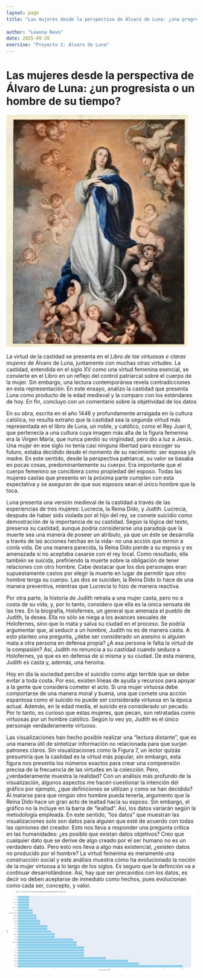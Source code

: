 ```yaml
---
layout: page
title: "Las mujeres desde la perspectiva de Álvaro de Luna: ¿una progresista o un hombre de su tiempo?"

author: "Leanna Navo"
date: 2025-09-26
exercise: "Proyecto 2: Alvaro de Luna"
---
```


# Las mujeres desde la perspectiva de Álvaro de Luna: ¿un progresista o un hombre de su tiempo? 

![chastewoman](https://raw.githubusercontent.com/dh-miami/SPA_410_Fall25/refs/heads/main/_posts/Proyecto2_Luna/images/virtuouswoman.jpg)

La virtud de la castidad se presenta en el *Libro de las virtuosas e claras mujeres* de Álvaro de Luna, juntamente con muchas otras virtudes. La castidad, entendida en el siglo XV como una virtud femenina esencial, se convierte en el Libro en un reflejo del control patriarcal sobre el cuerpo de la mujer. Sin embargo, una lectura contemporánea revela contradicciones en esta representación. En este ensayo, analizo la castidad que presenta Luna como producto de la edad medieval y la comparo con los estándares de hoy. En fin, concluyo con un comentario sobre la objetividad de los datos

En su obra, escrita en el año 1446 y profundamente arraigada en la cultura católica, no resulta extraño que la castidad sea la segunda virtud más representada en el libro de Luna, un noble, y católico, como el Rey Juan II, que pertenecía a una cultura cuya imagen más alta de la figura femenina era la Virgen María, que nunca perdió su virginidad, pero dio a luz a Jesús. Una mujer en ese siglo no tenía casi ninguna libertad para escoger su futuro, estaba decidido desde el momento de su nacimiento: ser esposa y/o madre. En este sentido, desde la perspectiva patriarcal, su valor se basaba en pocas cosas, predominantemente su cuerpo. Era importante que el cuerpo femenino se concibiera como propiedad del esposo. Todas las mujeres castas que presento en la próxima parte cumplen con esta expectativa y se aseguran de que sus esposos sean el único hombre que la toca.

Luna presenta una versión medieval de la castidad a través de las experiencias de tres mujeres: Lucrecia, la Reina Dido, y Judith. Lucrecia, después de haber sido violada por el hijo del rey, se comete suicidio como demostración de la importancia de su castidad. Según la lógica del texto, preserva su castidad, aunque podría considerarse una paradoja que la muerte sea una manera de poseer un atributo, ya que un éste se desarrolla a través de las acciones hechas en la vida- no una acción que termin a conla vida. De una manera parecida, la Reina Dido pierde a su esposo y es amenazada si no aceptaba casarse con el rey local. Como resultado, ella también se suicida, prefiriendo la muerte sobre la obligación de tener relaciones con otro hombre. Cabe destacar que los dos personajes eran supuestamente castos por elegir la muerte en lugar de permitir que otro hombre tenga su cuerpo. Las dos se suicidan, la Reina Dido lo hace de una manera preventiva, mientras que Lucrecia lo hizo de manera reactiva. 

Por otra parte, la historia de Judith retrata a una mujer casta, pero no a costa de su vida, y, por lo tanto, considero que ella es la única sensata de las tres. En la biografía, Holofernes, un general que amenaza el pueblo de Judith, la desea. Ella no sólo se niega a los avances sexuales de Holofernes, sino que lo mata y salva su ciudad en el proceso. Se podría argumentar que, al seducir a un hombre, Judith no es de manera casta. A esto planteo una pregunta, ¿debe ser considerado un asesino si alguien mata a otra persona en defensa propia? ¿A esa persona le falta la virtud de la compasión? Así, Judith no renuncia a su castidad cuando seduce a Holofernes, ya que es en defensa de sí misma y su ciudad. De esta manera, Judith es casta y, además, una heroína. 

Hoy en día la sociedad percibe el suicidio como algo terrible que se debe evitar a toda costa. Por eso, existen líneas de ayuda y recursos para apoyar a la gente que considera cometer el acto. Si una mujer virtuosa debe comportarse de una manera moral y buena, una que comete una acción espantosa como el suicido no puede ser considerada virtuosa en la época actual. Además, en la edad media, el suicido era considerado un pecado. Por lo tanto, es curioso que estas mujeres, que pecan, son retratadas como virtuosas por un hombre católico. Según lo veo yo, Judith es el único personaje verdaderamente virtuoso. 

Las visualizaciones han hecho posible realizar una “lectura distante”, que es una manera útil de sintetizar información no relacionada para que surjan patrones claros. Sin visualizaciones como la Figura 7, un lector quizás presumiría que la castidad es la virtud más popular, sin embargo, esta figura nos presenta los números exactos para crear una comprensión precisa de la frecuencia de las virtudes en la colección. Pero, ¿verdaderamente muestra la realidad? Con un análisis más profundo de la visualización, algunos aspectos me hacen cuestionar la intención del gráfico por ejemplo, ¿que definiciones se utilizan y como se han decidido? Al matarse para que ningún otro hombre pueda tenerla, argumento que la Reina Dido hace un gran acto de lealtad hacía su esposo. Sin embargo, el gráfico no la incluye en la barra de “lealtad”. Así, los datos variarán según la metodología empleada. En este sentido, “los datos” que muestran las visualizaciones solo son datos para alguien que esté de acuerdo con todas las opiniones del creador. Esto nos lleva a responder una pregunta crítica en las humanidades: ¿es posible que existan datos objetivos? Creo que cualquier dato que se derive de algo creado por el ser humano no es un verdadero dato. Pero esto nos lleva a algo más existencial, ¿existen datos no producido por el hombre? La virtud femenina es meramente una construcción social y este análisis muestra cómo ha evolucionado la noción de la mujer virtuosa a lo largo de los siglos. Es seguro que la definición va a continuar desarrollándose. Así, hay que ser precavidos con los datos, es decir no deben aceptarse de inmediato como hechos, pues evolucionan como cada ser, concepto, y valor. 
![figure7](https://raw.githubusercontent.com/dh-miami/SPA_410_Fall25/refs/heads/main/_posts/Proyecto2_Luna/images/newplot.png)



